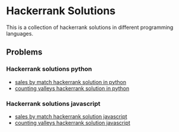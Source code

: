 # Hackerrank Solutions

This is a collection of hackerrank solutions in different programming languages.

## Problems

### Hackerrank solutions python
* [sales by match hackerrank solution in python](https://github.com/mirimadahmed/hackerrank-solutions/blob/master/warmup-challenges/sales-by-match/solution.py)
* [counting valleys hackerrank solution in python](https://github.com/mirimadahmed/hackerrank-solutions/blob/master/warmup-challenges/counting-valleys/solution.py)
### Hackerrank solutions javascript
* [sales by match hackerrank solution javascript](https://github.com/mirimadahmed/hackerrank-solutions/blob/master/warmup-challenges/sales-by-match/solution.js)
* [counting valleys hackerrank solution javascript](https://github.com/mirimadahmed/hackerrank-solutions/blob/master/warmup-challenges/counting-valleys/solution.js)